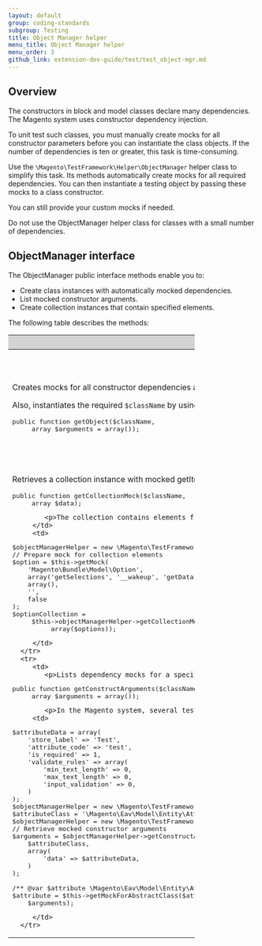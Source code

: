 ```yaml
---
layout: default
group: coding-standards
subgroup: Testing
title: Object Manager helper
menu_title: Object Manager helper
menu_order: 3
github_link: extension-dev-guide/test/test_object-mgr.md
---
```


<h2 id="m2devgde-objmgr-intro">Overview</h2>
<p>The constructors in block and model classes declare many dependencies.
   The Magento system uses constructor dependency injection.
</p>
<p>To unit test such classes, you must manually create mocks for all constructor parameters before you can instantiate the class objects.
   If the number of dependencies is ten or greater, this task is time-consuming.
</p>
<p>Use the <code>\Magento\TestFramework\Helper\ObjectManager</code> helper class to simplify this task.
   Its methods automatically create mocks for all required dependencies.
   You can then instantiate a testing object by passing these mocks to a class constructor.
</p>
<p>You can still provide your custom mocks if needed.</p>
<div class="bs-callout bs-callout-info" id="info">
      <p>Do not use the ObjectManager helper class for classes with a small number of dependencies.</p>
</div>
<h2 id="help">ObjectManager interface</h2>
<p>The ObjectManager public interface methods enable you to:</p>
<ul>
   <li>Create class instances with automatically mocked dependencies.</li>
   <li>List mocked constructor arguments.</li>
   <li>Create collection instances that contain specified elements.</li>
</ul>
<p>The following table describes the methods:</p>
<table style="width:75%">
   <colgroup>
      <col width="50%">
      <col width="50%">
   </colgroup>
   <thead>
      <tr style="background-color:lightgray">
         <th>Method description</th>
         <th>Usage</th>
      </tr>
   </thead>
   <tbody>
      <tr>
         <td>
            <p>Creates mocks for all constructor dependencies and applies any specified custom mocks from <code>$arguments</code> array.</p>
            <p>Also, instantiates the required <code>$className</code> by using constructor with already existing mocks.</p>
<pre>
public function getObject($className,
     array $arguments = array());
</pre>
         </td>
         <td>
<pre>
$objectManagerHelper = new \Magento\TestFramework\Helper\ObjectManager($this);

// default constructor arguments
$scopePool = $objectManagerHelper->getObject('\Magento\App\Config\ScopePool');

// custom constructor arguments
$cacheMock = $this->getMock('\Magento\Cache\FrontendInterface');
...
$arguments = array('cache' => $cacheMock);
$scopePool = $objectManagerHelper->getObject('\Magento\App\Config\ScopePool',
     $arguments);
</pre>
         </td>
      </tr>
      <tr>
         <td>
            <p>Retrieves a collection instance with mocked getIterator method.</p>
<pre>
public function getCollectionMock($className,
     array $data);
</pre>
            <p>The collection contains elements from the $data array.</p>
         </td>
         <td>
<pre>
$objectManagerHelper = new \Magento\TestFramework\Helper\ObjectManager($this);
// Prepare mock for collection elements
$option = $this->getMock(
    'Magento\Bundle\Model\Option',
    array('getSelections', '__wakeup', 'getData'),
    array(),
    '',
    false
);
$optionCollection =
     $this->objectManagerHelper->getCollectionMock('Magento\Bundle\Model\Resource\Option\Collection',
          array($options));
</pre>
         </td>
      </tr>
      <tr>
         <td>
            <p>Lists dependency mocks for a specified class.</p>
<pre>
public function getConstructArguments($className,
     array $arguments = array());
</pre>
            <p>In the Magento system, several tests introduced mocks for abstract models and blocks.</p>
         <td>
<pre>
$attributeData = array(
    'store_label' => 'Test',
    'attribute_code' => 'test',
    'is_required' => 1,
    'validate_rules' => array(
        'min_text_length' => 0,
        'max_text_length' => 0,
        'input_validation' => 0,
    )
);
$objectManagerHelper = new \Magento\TestFramework\Helper\ObjectManager($this);
$attributeClass = '\Magento\Eav\Model\Entity\Attribute\AbstractAttribute';
$objectManagerHelper = new \Magento\TestFramework\Helper\ObjectManager($this);
// Retrieve mocked constructor arguments
$arguments = $objectManagerHelper->getConstructArguments(
    $attributeClass,
    array(
        'data' => $attributeData,
    )
);

/** @var $attribute \Magento\Eav\Model\Entity\Attribute\AbstractAttribute|\PHPUnit\Framework\MockObject\MockObject */
$attribute = $this->getMockForAbstractClass($attributeClass,
    $arguments);
</pre>
         </td>
      </tr>
   </tbody>
</table>